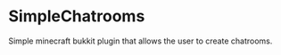 SimpleChatrooms
===============
Simple minecraft bukkit plugin that allows the user to create chatrooms.
